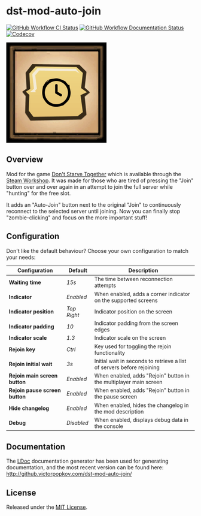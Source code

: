 # dst-mod-auto-join

[![GitHub Workflow CI Status][]](https://github.com/victorpopkov/dst-mod-auto-join/actions?query=workflow%3ACI)
[![GitHub Workflow Documentation Status][]](https://github.com/victorpopkov/dst-mod-auto-join/actions?query=workflow%3ADocumentation)
[![Codecov][]](https://codecov.io/gh/victorpopkov/dst-mod-auto-join)

[![Auto-Join](preview.gif)](https://steamcommunity.com/sharedfiles/filedetails/?id=1903101575)

## Overview

Mod for the game [Don't Starve Together][] which is available through the
[Steam Workshop][]. It was made for those who are tired of pressing the "Join"
button over and over again in an attempt to join the full server while "hunting"
for the free slot.

It adds an "Auto-Join" button next to the original "Join" to continuously
reconnect to the selected server until joining. Now you can finally stop
"zombie-clicking" and focus on the more important stuff!

## Configuration

Don't like the default behaviour? Choose your own configuration to match your
needs:

| Configuration                  | Default     | Description                                                            |
| ------------------------------ | ----------- | ---------------------------------------------------------------------- |
| **Waiting time**               | _15s_       | The time between reconnection attempts                                 |
| **Indicator**                  | _Enabled_   | When enabled, adds a corner indicator on the supported screens         |
| **Indicator position**         | _Top Right_ | Indicator position on the screen                                       |
| **Indicator padding**          | _10_        | Indicator padding from the screen edges                                |
| **Indicator scale**            | _1.3_       | Indicator scale on the screen                                          |
| **Rejoin key**                 | _Ctrl_      | Key used for toggling the rejoin functionality                         |
| **Rejoin initial wait**        | _3s_        | Initial wait in seconds to retrieve a list of servers before rejoining |
| **Rejoin main screen button**  | _Enabled_   | When enabled, adds "Rejoin" button in the multiplayer main screen      |
| **Rejoin pause screen button** | _Enabled_   | When enabled, adds "Rejoin" button in the pause screen                 |
| **Hide changelog**             | _Enabled_   | When enabled, hides the changelog in the mod description               |
| **Debug**                      | _Disabled_  | When enabled, displays debug data in the console                       |

## Documentation

The [LDoc][] documentation generator has been used for generating documentation,
and the most recent version can be found here: http://github.victorpopkov.com/dst-mod-auto-join/

## License

Released under the [MIT License](https://opensource.org/licenses/MIT).

[codecov]: https://img.shields.io/codecov/c/github/victorpopkov/dst-mod-auto-join.svg
[don't starve together]: https://www.klei.com/games/dont-starve-together
[github workflow ci status]: https://img.shields.io/github/workflow/status/victorpopkov/dst-mod-auto-join/CI?label=CI
[github workflow documentation status]: https://img.shields.io/github/workflow/status/victorpopkov/dst-mod-auto-join/Documentation?label=Documentation
[ldoc]: https://stevedonovan.github.io/ldoc/
[steam workshop]: https://steamcommunity.com/sharedfiles/filedetails/?id=1903101575
